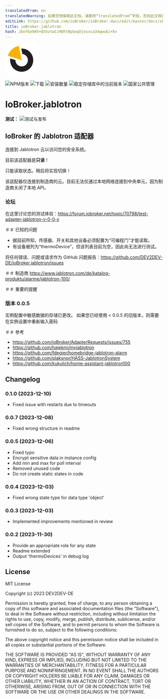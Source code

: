 ```yaml
---
translatedFrom: en
translatedWarning: 如果您想编辑此文档，请删除“translatedFrom”字段，否则此文档将再次自动翻译
editLink: https://github.com/ioBroker/ioBroker.docs/edit/master/docs/zh-cn/adapterref/iobroker.jablotron/README.md
title: ioBroker.jablotron
hash: JbnfGehH5+QShztwCz9DhtNyboqVjosxca34qwubi+E=
---
```

![标识](../../../en/adapterref/iobroker.jablotron/admin/jablotron.png)

![NPM版本](https://img.shields.io/npm/v/iobroker.jablotron.svg)
![下载](https://img.shields.io/npm/dm/iobroker.jablotron.svg)
![安装数量](https://iobroker.live/badges/jablotron-installed.svg)
![稳定存储库中的当前版本](https://iobroker.live/badges/jablotron-stable.svg)
![国家公共管理](https://nodei.co/npm/iobroker.jablotron.png?downloads=true)

# IoBroker.jablotron
**测试：** ![测试与发布](https://github.com/DEV2DEV-DE/ioBroker.jablotron/workflows/Test%20and%20Release/badge.svg)

## IoBroker 的 Jablotron 适配器
连接到 Jablotron 云以访问您的安全系统。

目前该适配器是**只读**！

只能读取状态。稍后将实现切换！

该适配器仅连接到制造商的云。目前无法仅通过本地网络连接到中央单元，因为制造商关闭了本地 API。

### 论坛
在这里讨论您的测试体验：https://forum.iobroker.net/topic/70798/test-adapter-jablotron-v-0-0-x

＃＃ 已知的问题
* 据目前所知，传感器、开关和其他设备必须配置为“可编程门”才能读取。
* 有设备被列为“thermoDevice”，但该列表目前为空，因此尚无法进行测试。

将任何错误、问题或请求作为 GitHub 问题报告：https://github.com/DEV2DEV-DE/ioBroker.jablotron/issues

＃＃ 制造商
https://www.jablotron.com/de/katalog-produktu/alarme/jablotron-100/

＃＃ 重要的提醒
### 版本 0.0.5
实例配置中敏感数据的存储已更改。
如果您已经使用 < 0.0.5 的旧版本，则需要在实例设置中重新输入密码

＃＃ 参考
* https://github.com/ioBroker/AdapterRequests/issues/755
* https://github.com/hajekmi/myjablotron
* https://github.com/fdegier/homebridge-jablotron-alarm
* https://github.com/plaksnor/HASS-JablotronSystem
* https://github.com/kukulich/home-assistant-jablotron100

## Changelog
### 0.1.0 (2023-12-10)
* Fixed issue with restarts due to timeouts

### 0.0.7 (2023-12-08)
* Fixed wrong structure in readme

### 0.0.5 (2023-12-06)
* Fixed typo
* Encrypt sensitive data in instance config
* Add min and max for poll interval
* Removed unused code
* Do not create static states in code

### 0.0.4 (2023-12-03)
* Fixed wrong state type for data type 'object'

### 0.0.3 (2023-12-03)
* Implemented improvements mentioned in review

### 0.0.2 (2023-11-30)
* Provide an appropriate role for any state
* Readme extended
* Output 'thermoDevices' in debug log

## License
MIT License

Copyright (c) 2023 DEV2DEV-DE

Permission is hereby granted, free of charge, to any person obtaining a copy
of this software and associated documentation files (the "Software"), to deal
in the Software without restriction, including without limitation the rights
to use, copy, modify, merge, publish, distribute, sublicense, and/or sell
copies of the Software, and to permit persons to whom the Software is
furnished to do so, subject to the following conditions:

The above copyright notice and this permission notice shall be included in all
copies or substantial portions of the Software.

THE SOFTWARE IS PROVIDED "AS IS", WITHOUT WARRANTY OF ANY KIND, EXPRESS OR
IMPLIED, INCLUDING BUT NOT LIMITED TO THE WARRANTIES OF MERCHANTABILITY,
FITNESS FOR A PARTICULAR PURPOSE AND NONINFRINGEMENT. IN NO EVENT SHALL THE
AUTHORS OR COPYRIGHT HOLDERS BE LIABLE FOR ANY CLAIM, DAMAGES OR OTHER
LIABILITY, WHETHER IN AN ACTION OF CONTRACT, TORT OR OTHERWISE, ARISING FROM,
OUT OF OR IN CONNECTION WITH THE SOFTWARE OR THE USE OR OTHER DEALINGS IN THE
SOFTWARE.
